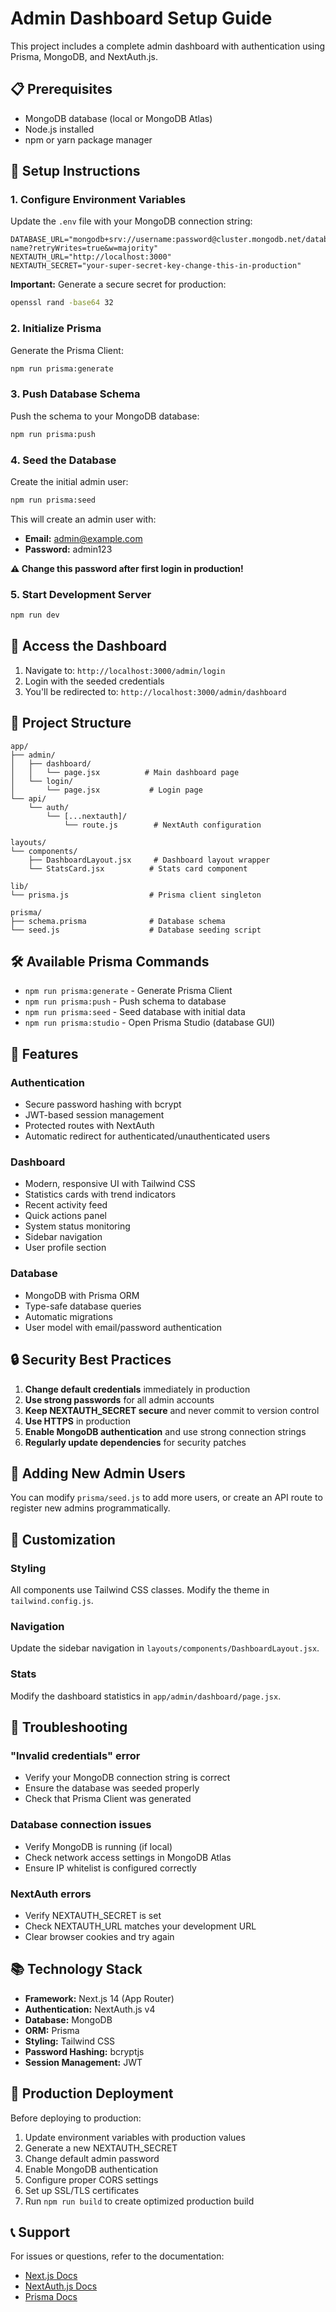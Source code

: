 # Admin Dashboard Setup Guide

This project includes a complete admin dashboard with authentication using Prisma, MongoDB, and NextAuth.js.

## 📋 Prerequisites

- MongoDB database (local or MongoDB Atlas)
- Node.js installed
- npm or yarn package manager

## 🚀 Setup Instructions

### 1. Configure Environment Variables

Update the `.env` file with your MongoDB connection string:

```env
DATABASE_URL="mongodb+srv://username:password@cluster.mongodb.net/database-name?retryWrites=true&w=majority"
NEXTAUTH_URL="http://localhost:3000"
NEXTAUTH_SECRET="your-super-secret-key-change-this-in-production"
```

**Important:** Generate a secure secret for production:
```bash
openssl rand -base64 32
```

### 2. Initialize Prisma

Generate the Prisma Client:

```bash
npm run prisma:generate
```

### 3. Push Database Schema

Push the schema to your MongoDB database:

```bash
npm run prisma:push
```

### 4. Seed the Database

Create the initial admin user:

```bash
npm run prisma:seed
```

This will create an admin user with:
- **Email:** admin@example.com
- **Password:** admin123

**⚠️ Change this password after first login in production!**

### 5. Start Development Server

```bash
npm run dev
```

## 🔐 Access the Dashboard

1. Navigate to: `http://localhost:3000/admin/login`
2. Login with the seeded credentials
3. You'll be redirected to: `http://localhost:3000/admin/dashboard`

## 📁 Project Structure

```
app/
├── admin/
│   ├── dashboard/
│   │   └── page.jsx          # Main dashboard page
│   └── login/
│       └── page.jsx           # Login page
└── api/
    └── auth/
        └── [...nextauth]/
            └── route.js        # NextAuth configuration

layouts/
└── components/
    ├── DashboardLayout.jsx     # Dashboard layout wrapper
    └── StatsCard.jsx          # Stats card component

lib/
└── prisma.js                  # Prisma client singleton

prisma/
├── schema.prisma              # Database schema
└── seed.js                    # Database seeding script
```

## 🛠️ Available Prisma Commands

- `npm run prisma:generate` - Generate Prisma Client
- `npm run prisma:push` - Push schema to database
- `npm run prisma:seed` - Seed database with initial data
- `npm run prisma:studio` - Open Prisma Studio (database GUI)

## 🔧 Features

### Authentication
- Secure password hashing with bcrypt
- JWT-based session management
- Protected routes with NextAuth
- Automatic redirect for authenticated/unauthenticated users

### Dashboard
- Modern, responsive UI with Tailwind CSS
- Statistics cards with trend indicators
- Recent activity feed
- Quick actions panel
- System status monitoring
- Sidebar navigation
- User profile section

### Database
- MongoDB with Prisma ORM
- Type-safe database queries
- Automatic migrations
- User model with email/password authentication

## 🔒 Security Best Practices

1. **Change default credentials** immediately in production
2. **Use strong passwords** for all admin accounts
3. **Keep NEXTAUTH_SECRET secure** and never commit to version control
4. **Use HTTPS** in production
5. **Enable MongoDB authentication** and use strong connection strings
6. **Regularly update dependencies** for security patches

## 📝 Adding New Admin Users

You can modify `prisma/seed.js` to add more users, or create an API route to register new admins programmatically.

## 🎨 Customization

### Styling
All components use Tailwind CSS classes. Modify the theme in `tailwind.config.js`.

### Navigation
Update the sidebar navigation in `layouts/components/DashboardLayout.jsx`.

### Stats
Modify the dashboard statistics in `app/admin/dashboard/page.jsx`.

## 🐛 Troubleshooting

### "Invalid credentials" error
- Verify your MongoDB connection string is correct
- Ensure the database was seeded properly
- Check that Prisma Client was generated

### Database connection issues
- Verify MongoDB is running (if local)
- Check network access settings in MongoDB Atlas
- Ensure IP whitelist is configured correctly

### NextAuth errors
- Verify NEXTAUTH_SECRET is set
- Check NEXTAUTH_URL matches your development URL
- Clear browser cookies and try again

## 📚 Technology Stack

- **Framework:** Next.js 14 (App Router)
- **Authentication:** NextAuth.js v4
- **Database:** MongoDB
- **ORM:** Prisma
- **Styling:** Tailwind CSS
- **Password Hashing:** bcryptjs
- **Session Management:** JWT

## 🚀 Production Deployment

Before deploying to production:

1. Update environment variables with production values
2. Generate a new NEXTAUTH_SECRET
3. Change default admin password
4. Enable MongoDB authentication
5. Configure proper CORS settings
6. Set up SSL/TLS certificates
7. Run `npm run build` to create optimized production build

## 📞 Support

For issues or questions, refer to the documentation:
- [Next.js Docs](https://nextjs.org/docs)
- [NextAuth.js Docs](https://next-auth.js.org)
- [Prisma Docs](https://www.prisma.io/docs)

